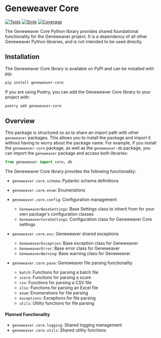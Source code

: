 # Geneweaver Core

[![Tests](https://github.com/TheJacksonLaboratory/geneweaver-core/actions/workflows/tests.yml/badge.svg?event=push)](https://github.com/TheJacksonLaboratory/geneweaver-core/actions/workflows/tests.yml)
[![Style](https://github.com/TheJacksonLaboratory/geneweaver-core/actions/workflows/style.yml/badge.svg?event=push)](https://github.com/TheJacksonLaboratory/geneweaver-core/actions/workflows/style.yml)
[![Coverage](https://github.com/TheJacksonLaboratory/geneweaver-core/actions/workflows/coverage.yml/badge.svg?event=push)](https://github.com/TheJacksonLaboratory/geneweaver-core/actions/workflows/coverage.yml)

The Geneweaver Core Python library provides shared foundational functionality for the Geneweaver project. 
It is a dependency of all other Geneweaver Python libraries, and is not intended to be used directly.

## Installation
The Geneweaver Core library is available on PyPI and can be installed with pip:
```bash
pip install geneweaver-core
```

If you are using Poetry, you can add the Geneweaver Core library to your project with:
```bash
poetry add geneweaver-core
```

## Overview
This package is structured so as to share an import path with other `geneweaver` packages. This allows you to install
the package and import it without having to worry about the package name. For example, if you install the `geneweaver-core`
package, as well as the `geneweaver-db` package, you can import the `geneweaver` package and access both libraries:
```python
from geneweaver import core, db
```

The Geneweaver Core library provides the following functionality:
* `geneweaver.core.schema`: Pydantic schema definitions
* `geneweaver.core.enum`: Enumerations


* `geneweaver.core.config`: Configuration management
  * `GeneweaverBaseSettings`: Base Settings class to inherit from for your own package's configuration classes
  * `GeneweaverCoreSettings`: Configuration class for Geneweaver Core settings


* `geneweaver.core.exc`: Geneweaver shared exceptions
  * `GeneweaverException`: Base exception class for Geneweaver
  * `GeneweaverError`: Base error class for Geneweaver
  * `GeneweaverWarning`: Base warning class for Geneweaver

* `geneweaver.core.pase`: Geneweaver file parsing functionality
  * `batch`: Functions for parsing a batch file
  * `score`: Functions for parsing a score
  * `csv`: Functions for parsing a CSV file
  * `xlsx`: Functions for parsing an Excel file
  * `enum`: Enumerations for file parsing
  * `exceptions`: Exceptions for file parsing
  * `utils`: Utility functions for file parsing

#### Planned Functionality
* `geneweaver.core.logging`: Shared logging management
* `geneweaver.core.utils`: Shared utility functions
